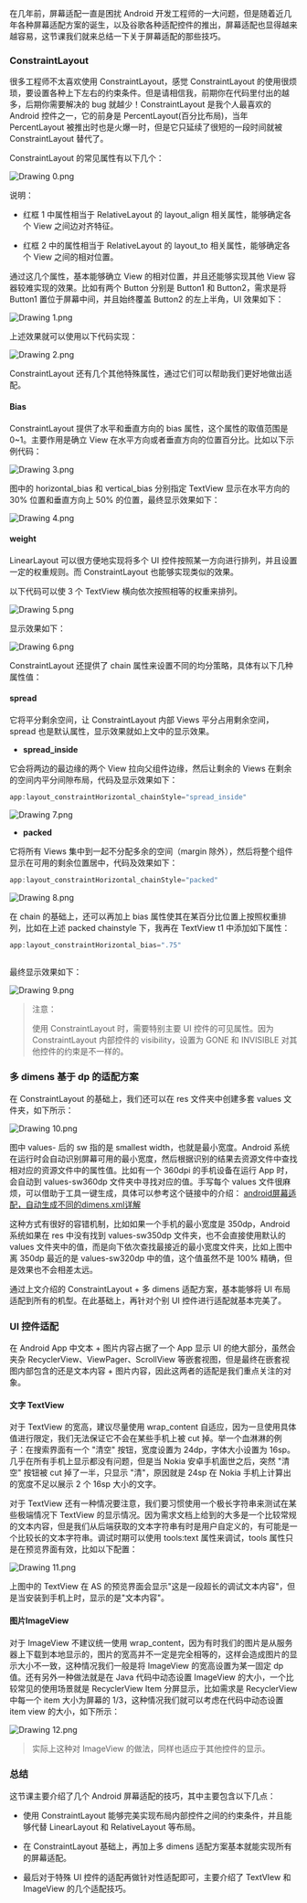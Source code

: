 在几年前，屏幕适配一直是困扰 Android 开发工程师的一大问题，但是随着近几年各种屏幕适配方案的诞生，以及谷歌各种适配控件的推出，屏幕适配也显得越来越容易，这节课我们就来总结一下关于屏幕适配的那些技巧。

### ConstraintLayout

很多工程师不太喜欢使用 ConstraintLayout，感觉 ConstraintLayout 的使用很烦琐，要设置各种上下左右的约束条件。但是请相信我，前期你在代码里付出的越多，后期你需要解决的 bug 就越少！ConstraintLayout 是我个人最喜欢的 Android 控件之一，它的前身是 PercentLayout(百分比布局)，当年 PercentLayout 被推出时也是火爆一时，但是它只延续了很短的一段时间就被 ConstraintLayout 替代了。

ConstraintLayout 的常见属性有以下几个：

![Drawing 0.png](https://s0.lgstatic.com/i/image/M00/2E/14/CgqCHl8ER0-ANaZyAAHN9robYHc458.png)

说明：

* 红框 1 中属性相当于 RelativeLayout 的 layout_align 相关属性，能够确定各个 View 之间边对齐特征。

* 红框 2 中的属性相当于 RelativeLayout 的 layout_to 相关属性，能够确定各个 View 之间的相对位置。

通过这几个属性，基本能够确立 View 的相对位置，并且还能够实现其他 View 容器较难实现的效果。比如有两个 Button 分别是 Button1 和 Button2，需求是将 Button1 置位于屏幕中间，并且始终覆盖 Button2 的左上半角，UI 效果如下：

![Drawing 1.png](https://s0.lgstatic.com/i/image/M00/2E/14/CgqCHl8ER4iAJpF2AAAi8OaOm8k002.png)

上述效果就可以使用以下代码实现：

![Drawing 2.png](https://s0.lgstatic.com/i/image/M00/2E/09/Ciqc1F8ER5OAOgVWAAPSdoHNkXQ676.png)

ConstraintLayout 还有几个其他特殊属性，通过它们可以帮助我们更好地做出适配。

#### Bias

ConstraintLayout 提供了水平和垂直方向的 bias 属性，这个属性的取值范围是 0\~1。主要作用是确立 View 在水平方向或者垂直方向的位置百分比。比如以下示例代码：

![Drawing 3.png](https://s0.lgstatic.com/i/image/M00/2E/09/Ciqc1F8ER5uAMIRxAAJTD6eBEJE983.png)

图中的 horizontal_bias 和 vertical_bias 分别指定 TextView 显示在水平方向的 30% 位置和垂直方向上 50% 的位置，最终显示效果如下：

![Drawing 4.png](https://s0.lgstatic.com/i/image/M00/2E/14/CgqCHl8ER6SAWsnAAAAstbWlAxg123.png)

#### weight

LinearLayout 可以很方便地实现将多个 UI 控件按照某一方向进行排列，并且设置一定的权重规则。而 ConstraintLayout 也能够实现类似的效果。

以下代码可以使 3 个 TextView 横向依次按照相等的权重来排列。

![Drawing 5.png](https://s0.lgstatic.com/i/image/M00/2E/14/CgqCHl8ER66ACC_tAANXA1pJemc381.png)

显示效果如下：

![Drawing 6.png](https://s0.lgstatic.com/i/image/M00/2E/09/Ciqc1F8ER7WAaYnMAAAZnK_F_k8484.png)

ConstraintLayout 还提供了 chain 属性来设置不同的均分策略，具体有以下几种属性值：

#### spread

它将平分剩余空间，让 ConstraintLayout 内部 Views 平分占用剩余空间，spread 也是默认属性，显示效果就如上文中的显示效果。

* **spread_inside**

它会将两边的最边缘的两个 View 拉向父组件边缘，然后让剩余的 Views 在剩余的空间内平分间隙布局，代码及显示效果如下：

```js
app:layout_constraintHorizontal_chainStyle="spread_inside" 
```

![Drawing 7.png](https://s0.lgstatic.com/i/image/M00/2E/15/CgqCHl8ESC6Ab3mZAAAZ1OHWxzs982.png)

* **packed**

它将所有 Views 集中到一起不分配多余的空间（margin 除外），然后将整个组件显示在可用的剩余位置居中，代码及效果如下：

```java
app:layout_constraintHorizontal_chainStyle="packed" 
```

![Drawing 8.png](https://s0.lgstatic.com/i/image/M00/2E/09/Ciqc1F8ESEqADf1uAAAbkek1NMc770.png)

在 chain 的基础上，还可以再加上 bias 属性使其在某百分比位置上按照权重排列，比如在上述 packed chainstyle 下，我再在 TextView t1 中添加如下属性：

```java
app:layout_constraintHorizontal_bias=".75" 
```

```

```

最终显示效果如下：

![Drawing 9.png](https://s0.lgstatic.com/i/image/M00/2E/15/CgqCHl8ESFmAOi1lAAAZeKbtjXw455.png)
> 注意：  
>
> 使用 ConstraintLayout 时，需要特别主要 UI 控件的可见属性。因为 ConstraintLayout 内部控件的 visibility，设置为 GONE 和 INVISIBLE 对其他控件的约束是不一样的。

### 多 dimens 基于 dp 的适配方案

在 ConstraintLayout 的基础上，我们还可以在 res 文件夹中创建多套 values 文件夹，如下所示：

![Drawing 10.png](https://s0.lgstatic.com/i/image/M00/2E/15/CgqCHl8ESGiAKQJMAADlPulV000757.png)

图中 values- 后的 sw 指的是 smallest width，也就是最小宽度。Android 系统在运行时会自动识别屏幕可用的最小宽度，然后根据识别的结果去资源文件中查找相对应的资源文件中的属性值。比如有一个 360dpi 的手机设备在运行 App 时，会自动到 values-sw360dp 文件夹中寻找对应的值。手写每个 values 文件很麻烦，可以借助于工具一键生成，具体可以参考这个链接中的介绍： [android屏幕适配，自动生成不同的dimens.xml详解](https://blog.csdn.net/wolfking0608/article/details/79610431)

这种方式有很好的容错机制，比如如果一个手机的最小宽度是 350dp，Android 系统如果在 res 中没有找到 values-sw350dp 文件夹，也不会直接使用默认的 values 文件夹中的值，而是向下依次查找最接近的最小宽度文件夹，比如上图中离 350dp 最近的是 values-sw320dp 中的值，这个值虽然不是 100% 精确，但是效果也不会相差太远。

通过上文介绍的 ConstraintLayout + 多 dimens 适配方案，基本能够将 UI 布局适配到所有的机型。在此基础上，再针对个别 UI 控件进行适配就基本完美了。

### UI 控件适配

在 Android App 中文本 + 图片内容占据了一个 App 显示 UI 的绝大部分，虽然会夹杂 RecyclerView、ViewPager、ScrollView 等嵌套视图，但是最终在嵌套视图内部包含的还是文本内容 + 图片内容，因此这两者的适配是我们重点关注的对象。

#### 文字 TextView

对于 TextView 的宽高，建议尽量使用 wrap_content 自适应，因为一旦使用具体值进行限定，我们无法保证它不会在某些手机上被 cut 掉。举一个血淋淋的例子：在搜索界面有一个 "清空" 按钮，宽度设置为 24dp，字体大小设置为 16sp。几乎在所有手机上显示都没有问题，但是当 Nokia 安卓手机面世之后，突然 "清空" 按钮被 cut 掉了一半，只显示 "清"，原因就是 24sp 在 Nokia 手机上计算出的宽度不足以展示 2 个 16sp 大小的文字。

对于 TextView 还有一种情况要注意，我们要习惯使用一个极长字符串来测试在某些极端情况下 TextView 的显示情况。因为需求文档上给到的大多是一个比较常规的文本内容，但是我们从后端获取的文本字符串有时是用户自定义的，有可能是一个比较长的文本字符串。调试时期可以使用 tools:text 属性来调试，tools 属性只是在预览界面有效，比如以下配置：

![Drawing 11.png](https://s0.lgstatic.com/i/image/M00/2E/0A/Ciqc1F8ESHWASh-xAAB96AYyKEU294.png)

上图中的 TextView 在 AS 的预览界面会显示"这是一段超长的调试文本内容"，但是当安装到手机上时，显示的是"文本内容"。

#### 图片ImageView

对于 ImageView 不建议统一使用 wrap_content，因为有时我们的图片是从服务器上下载到本地显示的，图片的宽高并不一定是完全相等的，这样会造成图片的显示大小不一致，这种情况我们一般是将 ImageView 的宽高设置为某一固定 dp 值。还有另外一种做法就是在 Java 代码中动态设置 ImageView 的大小，一个比较常见的使用场景就是 RecyclerView Item 分屏显示，比如需求是 RecyclerView 中每一个 item 大小为屏幕的 1/3，这种情况我们就可以考虑在代码中动态设置 item view 的大小，如下所示：

![Drawing 12.png](https://s0.lgstatic.com/i/image/M00/2E/0A/Ciqc1F8ESH-AfEshAADopjF1-H4322.png)
> 实际上这种对 ImageView 的做法，同样也适应于其他控件的显示。

### 总结

这节课主要介绍了几个 Android 屏幕适配的技巧，其中主要包含以下几点：

* 使用 ConstraintLayout 能够完美实现布局内部控件之间的约束条件，并且能够代替 LinearLayout 和 RelativeLayout 等布局。

* 在 ConstraintLayout 基础上，再加上多 dimens 适配方案基本就能实现所有的屏幕适配。

* 最后对于特殊 UI 控件的适配再做针对性适配即可，主要介绍了 TextVIew 和 ImageView 的几个适配技巧。

